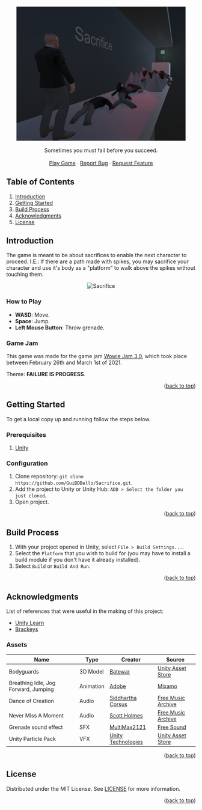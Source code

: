 <a name="readme-top"></a>

<p align="center">
  <a href="https://github.com/GuiBDBello/Sacrifice">
    <img alt="Sacrifice" title="Sacrifice" src="images/logo.png" width="450">
  </a>
</p>

<p align="center">
  Sometimes you must fail before you succeed.
  <br />
  <br />
  <a href="https://guibdbello.itch.io/sacrifice">Play Game</a>
  ·
  <a href="https://github.com/GuiBDBello/Sacrifice/issues/new?labels=bug&template=bug-report---.md">Report Bug</a>
  ·
  <a href="https://github.com/GuiBDBello/Sacrifice/issues/new?labels=enhancement&template=feature-request---.md">Request Feature</a>
</p>

## Table of Contents

<ol>
  <li><a href="#introduction">Introduction</a></li>
  <li><a href="#getting-started">Getting Started</a></li>
  <li><a href="#build-process">Build Process</a></li>
  <li><a href="#acknowledgments">Acknowledgments</a></li>
  <li><a href="#license">License</a></li>
</ol>

## Introduction

The game is meant to be about sacrifices to enable the next character to proceed. I.E.: If there are a path made with spikes, you may sacrifice your character and use it's body as a "platform" to walk above the spikes without touching them.

<p align="center">
  <img alt="Sacrifice" title="Sacrifice" src="images/game.gif">
</p>

### How to Play

- **WASD**: Move.
- **Space**: Jump.
- **Left Mouse Button**: Throw grenade.

### Game Jam

This game was made for the game jam [Wowie Jam 3.0](https://itch.io/jam/wowie-jam-3), which took place between February 26th and March 1st of 2021.

Theme: **FAILURE IS PROGRESS**.

<p align="right">(<a href="#readme-top">back to top</a>)</p>

## Getting Started

To get a local copy up and running follow the steps below.

### Prerequisites

1. [Unity](https://unity.com/download)

### Configuration

1. Clone repository: `git clone https://github.com/GuiBDBello/Sacrifice.git`.
1. Add the project to Unity or Unity Hub: `ADD > Select the folder you just cloned`.
1. Open project.

<p align="right">(<a href="#readme-top">back to top</a>)</p>

## Build Process

1. With your project opened in Unity, select `File > Build Settings...`.
1. Select the `Platform` that you wish to build for (you may have to install a build module if you don't have it already installed).
1. Select `Build` or `Build And Run`.

<p align="right">(<a href="#readme-top">back to top</a>)</p>

## Acknowledgments

List of references that were useful in the making of this project:

* [Unity Learn](https://learn.unity.com/)
* [Brackeys](https://www.youtube.com/channel/UCYbK_tjZ2OrIZFBvU6CCMiA)

### Assets

| Name | Type | Creator | Source |
| --- | --- | --- | --- |
| Bodyguards | 3D Model | [Batewar](https://assetstore.unity.com/publishers/11692) | [Unity Asset Store](https://assetstore.unity.com/packages/3d/characters/humanoids/humans/bodyguards-31711) |
| Breathing Idle, Jog Forward, Jumping | Animation | [Adobe](https://www.adobe.com/) | [Mixamo](https://www.mixamo.com/) |
| Dance of Creation | Audio | [Siddhartha Corsus](https://freemusicarchive.org/music/Siddhartha) | [Free Music Archive](https://freemusicarchive.org/music/Scott_Holmes) |
| Never Miss A Moment | Audio | [Scott Holmes](https://freemusicarchive.org/music/Scott_Holmes) | [Free Music Archive](https://freemusicarchive.org/music/Scott_Holmes/inspiring-background-music/never-miss-a-moment/) |
| Grenade sound effect | SFX | [MultiMax2121](https://freesound.org/people/MultiMax2121/) | [Free Sound](https://freesound.org/people/MultiMax2121/sounds/156896/) |
| Unity Particle Pack | VFX | [Unity Technologies](https://assetstore.unity.com/publishers/1) | [Unity Asset Store](https://assetstore.unity.com/packages/vfx/particles/particle-pack-127325) |

<p align="right">(<a href="#readme-top">back to top</a>)</p>

## License

Distributed under the MIT License. See [LICENSE](./LICENSE) for more information.

<p align="right">(<a href="#readme-top">back to top</a>)</p>
